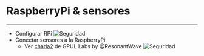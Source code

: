 # RaspberryPi & sensores
------------
- Configurar RPi
![Seguridad](resources/rpi340.png)<!-- .element: style="border:0px; box-shadow: 0 0 0 rgba(0, 0, 0, 0); vertical-align: middle;" -->
- Conectar sensores a la RaspberryPi
    - Ver [charla2](https://github.com/gpul-labs/charla-2) de GPUL Labs by @ResonantWave
    ![Seguridad](resources/sensores240.png)<!-- .element: style="border:0px; box-shadow: 0 0 0 rgba(0, 0, 0, 0); vertical-align: middle;" -->
